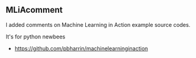 MLiAcomment
-----------


I added comments on Machine Learning in Action example source codes.

It's for python newbees

* https://github.com/pbharrin/machinelearninginaction
